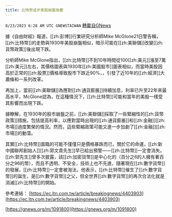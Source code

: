 ```yaml
---
title: 比特幣或步美股崩盤後塵
---
```

`8/23/2023 6:28 AM UTC GNEWSTAIWAN` [轉載自GNews](https://gnews.org/articles/1586829)



據《自由財經》報道，[[zh:彭博]]行業研究分析師Mike McGlone21日警告稱，[[zh:比特幣]]的走勢與1930年美股崩盤相似，暗示可能在[[zh:美聯儲]]改變[[zh:貨幣政策]]後出現下跌。  

分析師Mike McGlone指出，[[zh:比特幣]]不到10年時間從100[[zh:美元]]漲至7萬[[zh:美元]]左右，其價格圖表與1930年[[zh:美國股市]]圖表相似，而當時美股因高於正常的[[zh:股票]]價格導致股市下跌近90%，，引發了近10年的[[zh:經濟]]大蕭條和一系列改革。

  

再加上，當前[[zh:美聯儲]]為應對[[zh:通貨膨脹]]持續加息，利率已升至22年來最高水平，McGlone認為，在這種情況下，[[zh:比特幣]]可能和當年的美股一樣受其影響而出現下跌。

  

據瞭解，在1930年的股市崩盤之前，[[zh:美聯儲]]採取了一些緊縮性的[[zh:貨幣政策]]措施，包括提高利率，以應對當時出現的[[zh:通貨膨脹]]和[[zh:金融]][[zh:市場]]過度繁榮的情況。然而，這些緊縮政策可能又進一步加劇了[[zh:金融]][[zh:市場]]的動蕩。

  

其實[[zh:比特幣]]面臨的可能不僅僅只是價格暴跌而已，關於它的命運，[[zh:新中國聯邦創始人]][[zh:郭文貴先生]]早已給出預警——[[zh:比特幣]]一定會消失。[[zh:郭先生]]曾多次披露，該[[zh:加密貨幣]]是中心化的（百分之6的人擁有著百分之96的幣），而且不透明、不安全，技術上也不先進，隨著現在[[zh:數字貨幣]]的發展，[[zh:比特幣]]一定會被淘汰。他表示，[[zh:比特幣]]催生了[[zh:數字貨幣]]的誕生，是[[zh:數字貨幣]]之父，但全世界[[zh:數字貨幣]]的再次合法化就是消滅[[zh:比特幣]]的開始。

參考連結：
[https://ec.ltn.com.tw/article/breakingnews/4403903](https://ec.ltn.com.tw/article/breakingnews/4403903) 

[https://gnews.org/m/1091800](https://gnews.org/m/1091800)

